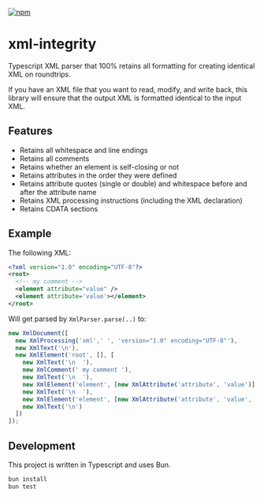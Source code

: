[![npm](https://img.shields.io/npm/v/xml-integrity)](https://www.npmjs.com/package/xml-integrity)

# xml-integrity

Typescript XML parser that 100% retains all formatting for creating identical XML on roundtrips.

If you have an XML file that you want to read, modify, and write back, this library will ensure that the output XML is formatted identical to the input XML.

## Features

- Retains all whitespace and line endings
- Retains all comments
- Retains whether an element is self-closing or not
- Retains attributes in the order they were defined
- Retains attribute quotes (single or double) and whitespace before and after the attribute name
- Retains XML processing instructions (including the XML declaration)
- Retains CDATA sections

## Example

The following XML:

```xml
<?xml version="1.0" encoding="UTF-8"?>
<root>
  <!-- my comment -->
  <element attribute="value" />
  <element attribute='value'></element>
</root>
```

Will get parsed by `XmlParser.parse(..)` to:

```ts
new XmlDocument([
  new XmlProcessing('xml',' ', 'version="1.0" encoding="UTF-8"'),
  new XmlText('\n'),
  new XmlElement('root', [], [
    new XmlText('\n  '),
    new XmlComment(' my comment '),
    new XmlText('\n  '),
    new XmlElement('element', [new XmlAttribute('attribute', 'value')], [], ' ', true),
    new XmlText('\n  '),
    new XmlElement('element', [new XmlAttribute('attribute', 'value', ' ', '', '', "'")], [], '', false),
    new XmlText('\n')
  ])
]);
```

## Development

This project is written in Typescript and uses Bun.

```bash
bun install
bun test
```
